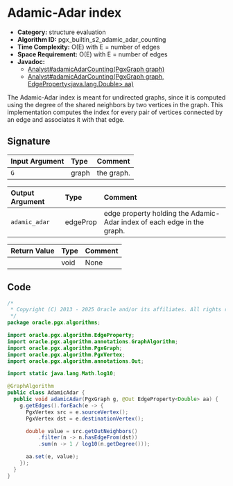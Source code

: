 # Adamic-Adar index

- **Category:** structure evaluation
- **Algorithm ID:** pgx_builtin_s2_adamic_adar_counting
- **Time Complexity:** O(E) with E = number of edges
- **Space Requirement:** O(E) with E = number of edges
- **Javadoc:**
  - [Analyst#adamicAdarCounting(PgxGraph graph)](https://docs.oracle.com/en/database/oracle/property-graph/25.1/spgjv/oracle/pgx/api/Analyst.html#adamicAdarCounting_oracle_pgx_api_PgxGraph_)
  - [Analyst#adamicAdarCounting(PgxGraph graph, EdgeProperty<java.lang.Double> aa)](https://docs.oracle.com/en/database/oracle/property-graph/25.1/spgjv/oracle/pgx/api/Analyst.html#adamicAdarCounting_oracle_pgx_api_PgxGraph_oracle_pgx_api_EdgeProperty_)

The Adamic-Adar index is meant for undirected graphs, since it is computed using the degree of the shared neighbors by two vertices in the graph. This implementation computes the index for every pair of vertices connected by an edge and associates it with that edge.

## Signature

| Input Argument | Type | Comment |
| :--- | :--- | :--- |
| `G` | graph | the graph. |

| Output Argument | Type | Comment |
| :--- | :--- | :--- |
| `adamic_adar` | edgeProp<double> | edge property holding the Adamic-Adar index of each edge in the graph. |

| Return Value | Type | Comment |
| :--- | :--- | :--- |
| | void | None |

## Code

```java
/*
 * Copyright (C) 2013 - 2025 Oracle and/or its affiliates. All rights reserved.
 */
package oracle.pgx.algorithms;

import oracle.pgx.algorithm.EdgeProperty;
import oracle.pgx.algorithm.annotations.GraphAlgorithm;
import oracle.pgx.algorithm.PgxGraph;
import oracle.pgx.algorithm.PgxVertex;
import oracle.pgx.algorithm.annotations.Out;

import static java.lang.Math.log10;

@GraphAlgorithm
public class AdamicAdar {
  public void adamicAdar(PgxGraph g, @Out EdgeProperty<Double> aa) {
    g.getEdges().forEach(e -> {
      PgxVertex src = e.sourceVertex();
      PgxVertex dst = e.destinationVertex();

      double value = src.getOutNeighbors()
          .filter(n -> n.hasEdgeFrom(dst))
          .sum(n -> 1 / log10(n.getDegree()));

      aa.set(e, value);
    });
  }
}
```
